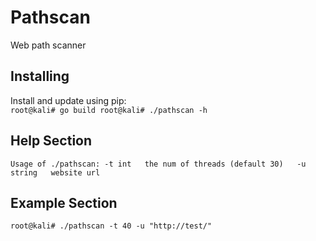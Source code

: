 # Pathscan
Web path scanner
## Installing
Install and update using pip:   
``
root@kali# go build
root@kali# ./pathscan -h
``

## Help Section
``
Usage of ./pathscan:
  -t int  
    	the num of threads (default 30)  
  -u string  
    	website url  
``

## Example Section
``
root@kali# ./pathscan -t 40 -u "http://test/"
``

